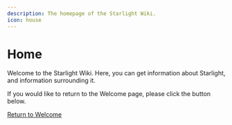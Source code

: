 ```yaml
---
description: The homepage of the Starlight Wiki.
icon: house
---
```


# Home

Welcome to the Starlight Wiki. Here, you can get information about Starlight, and information surrounding it.



If you would like to return to the Welcome page, please click the button below.

<a href="./" class="button primary" data-icon="hand-wave">Return to Welcome</a>
